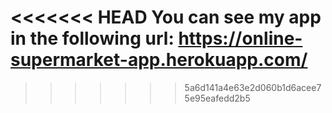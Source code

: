 <<<<<<< HEAD
You can see my app in the following url: https://online-supermarket-app.herokuapp.com/
=======

>>>>>>> 5a6d141a4e63e2d060b1d6acee75e95eafedd2b5
